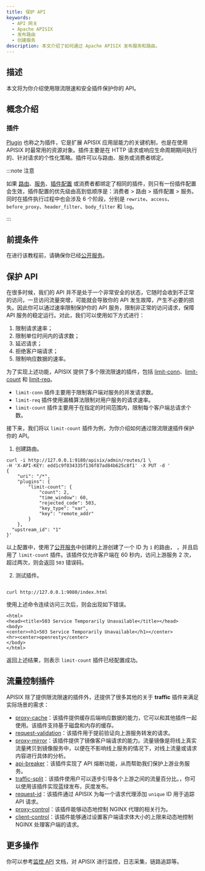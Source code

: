 ```yaml
---
title: 保护 API
keywords:
  - API 网关
  - Apache APISIX
  - 发布路由
  - 创建服务
description: 本文介绍了如何通过 Apache APISIX 发布服务和路由。
---
```


<!--
#
# Licensed to the Apache Software Foundation (ASF) under one or more
# contributor license agreements.  See the NOTICE file distributed with
# this work for additional information regarding copyright ownership.
# The ASF licenses this file to You under the Apache License, Version 2.0
# (the "License"); you may not use this file except in compliance with
# the License.  You may obtain a copy of the License at
#
#     http://www.apache.org/licenses/LICENSE-2.0
#
# Unless required by applicable law or agreed to in writing, software
# distributed under the License is distributed on an "AS IS" BASIS,
# WITHOUT WARRANTIES OR CONDITIONS OF ANY KIND, either express or implied.
# See the License for the specific language governing permissions and
# limitations under the License.
#
-->

## 描述

本文将为你介绍使用限流限速和安全插件保护你的 API。

## 概念介绍

### 插件

[Plugin](./terminology/plugin.md) 也称之为插件，它是扩展 APISIX 应用层能力的关键机制，也是在使用 APISIX 时最常用的资源对象。插件主要是在 HTTP 请求或响应生命周期期间执行的、针对请求的个性化策略。插件可以与路由、服务或消费者绑定。

:::note 注意

如果 [路由](./terminology/route.md)、[服务](./terminology/service.md)、[插件配置](./terminology/plugin-config.md) 或消费者都绑定了相同的插件，则只有一份插件配置会生效，插件配置的优先级由高到低顺序是：消费者 > 路由 > 插件配置 > 服务。同时在插件执行过程中也会涉及 6 个阶段，分别是 `rewrite`、`access`、`before_proxy`、`header_filter`、`body_filter` 和 `log`。

:::

## 前提条件

在进行该教程前，请确保你已经[公开服务](./expose-api.md)。

## 保护 API

在很多时候，我们的 API 并不是处于一个非常安全的状态，它随时会收到不正常的访问，一旦访问流量突增，可能就会导致你的 API 发生故障，产生不必要的损失。因此你可以通过速率限制保护你的 API 服务，限制非正常的访问请求，保障 API 服务的稳定运行。对此，我们可以使用如下方式进行：

1. 限制请求速率；
2. 限制单位时间内的请求数；
3. 延迟请求；
4. 拒绝客户端请求；
5. 限制响应数据的速率。

为了实现上述功能，APISIX 提供了多个限流限速的插件，包括 [limit-conn](./plugins/limit-conn.md)、[limit-count](./plugins/limit-count.md) 和 [limit-req](./plugins/limit-req.md)。

- `limit-conn` 插件主要用于限制客户端对服务的并发请求数。
- `limit-req` 插件使用漏桶算法限制对用户服务的请求速率。
- `limit-count` 插件主要用于在指定的时间范围内，限制每个客户端总请求个数。

接下来，我们将以 `limit-count` 插件为例，为你介绍如何通过限流限速插件保护你的 API。

1. 创建路由。

```shell
curl -i http://127.0.0.1:9180/apisix/admin/routes/1 \
-H 'X-API-KEY: edd1c9f034335f136f87ad84b625c8f1' -X PUT -d '
{
    "uri": "/*",
    "plugins": {
        "limit-count": {
            "count": 2,
            "time_window": 60,
            "rejected_code": 503,
            "key_type": "var",
            "key": "remote_addr"
        }
    },
  "upstream_id": "1"
}'

```

以上配置中，使用了[公开服务](./expose-api.md)中创建的上游创建了一个 ID 为 `1` 的路由， ，并且启用了 `limit-count` 插件。该插件仅允许客户端在 60 秒内，访问上游服务 2 次，超过两次，则会返回 `503` 错误码。

2. 测试插件。

```shell

curl http://127.0.0.1:9080/index.html

```

使用上述命令连续访问三次后，则会出现如下错误。

```
<html>
<head><title>503 Service Temporarily Unavailable</title></head>
<body>
<center><h1>503 Service Temporarily Unavailable</h1></center>
<hr><center>openresty</center>
</body>
</html>
```

返回上述结果，则表示 `limit-count` 插件已经配置成功。

## 流量控制插件

APISIX 除了提供限流限速的插件外，还提供了很多其他的关于 **traffic** 插件来满足实际场景的需求：

- [proxy-cache](./plugins/proxy-cache.md)：该插件提供缓存后端响应数据的能力，它可以和其他插件一起使用。该插件支持基于磁盘和内存的缓存。
- [request-validation](./plugins/request-validation.md)：该插件用于提前验证向上游服务转发的请求。
- [proxy-mirror](./plugins/proxy-mirror.md)：该插件提供了镜像客户端请求的能力。流量镜像是将线上真实流量拷贝到镜像服务中，以便在不影响线上服务的情况下，对线上流量或请求内容进行具体的分析。
- [api-breaker](./plugins/api-breaker.md)：该插件实现了 API 熔断功能，从而帮助我们保护上游业务服务。
- [traffic-split](./plugins/traffic-split.md)：该插件使用户可以逐步引导各个上游之间的流量百分比。，你可以使用该插件实现蓝绿发布，灰度发布。
- [request-id](./plugins/request-id.md)：该插件通过 APISIX 为每一个请求代理添加 `unique` ID 用于追踪 API 请求。
- [proxy-control](./plugins/proxy-control.md)：该插件能够动态地控制 NGINX 代理的相关行为。
- [client-control](./plugins/client-control.md)：该插件能够通过设置客户端请求体大小的上限来动态地控制 NGINX 处理客户端的请求。

## 更多操作

你可以参考[监控 API](./observe-your-api.md) 文档，对 APISIX 进行监控，日志采集，链路追踪等。
